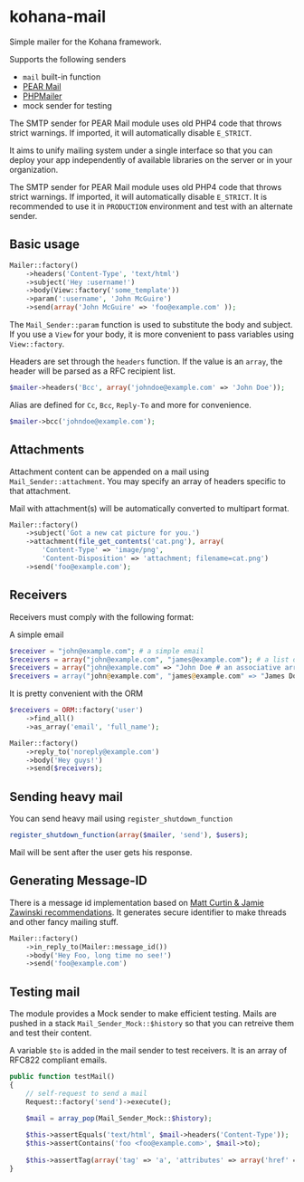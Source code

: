 kohana-mail
===========

Simple mailer for the Kohana framework.

Supports the following senders
* `mail` built-in function
* [PEAR Mail](http://pear.php.net/package/Mail/)
* [PHPMailer](https://github.com/PHPMailer/PHPMailer)
* mock sender for testing

The SMTP sender for PEAR Mail module uses old PHP4 code that throws strict 
warnings. If imported, it will automatically disable `E_STRICT`.

It aims to unify mailing system under a single interface so that you can
deploy your app independently of available libraries on the server or in your
organization.

The SMTP sender for PEAR Mail module uses old PHP4 code that throws strict 
warnings. If imported, it will automatically disable `E_STRICT`. It is 
recommended to use it in `PRODUCTION` environment and test with an alternate
sender.

Basic usage
-----------
```php
Mailer::factory()
    ->headers('Content-Type', 'text/html')
    ->subject('Hey :username!')
    ->body(View::factory('some_template'))
    ->param(':username', 'John McGuire')
    ->send(array('John McGuire' => 'foo@example.com' ));
```

The `Mail_Sender::param` function is used to substitute the body and 
subject. If you use a `View` for your body, it is more convenient to pass 
variables using `View::factory`.

Headers are set through the `headers` function. If the value is an `array`,
the header will be parsed as a RFC recipient list.

```php
$mailer->headers('Bcc', array('johndoe@example.com' => 'John Doe'));
```

Alias are defined for `Cc`, `Bcc`, `Reply-To` and more for convenience.

```php
$mailer->bcc('johndoe@example.com');
```

Attachments
-----------
Attachment content can be appended on a mail using `Mail_Sender::attachment`. 
You may specify an array of headers specific to that attachment.

Mail with attachment(s) will be automatically converted to multipart format.

```php
Mailer::factory()
    ->subject('Got a new cat picture for you.')
    ->attachment(file_get_contents('cat.png'), array(
        'Content-Type' => 'image/png',
        'Content-Disposition' => 'attachment; filename=cat.png')
    ->send('foo@example.com');
```

Receivers
---------
Receivers must comply with the following format:

A simple email

```php
$receiver = "john@example.com"; # a simple email
$receivers = array("john@example.com", "james@example.com"); # a list of emails
$receivers = array("john@example.com" => "John Doe # an associative array
$receivers = array("john@example.com", "james@example.com" => "James Doe"); # a mixed array
```

It is pretty convenient with the ORM
```php
$receivers = ORM::factory('user')
    ->find_all()
    ->as_array('email', 'full_name');

Mailer::factory()
    ->reply_to('noreply@example.com')
    ->body('Hey guys!')
    ->send($receivers);
```

Sending heavy mail
------------------
You can send heavy mail using `register_shutdown_function`

```php
register_shutdown_function(array($mailer, 'send'), $users);
```

Mail will be sent after the user gets his response.

Generating Message-ID
---------------------
There is a message id implementation based on 
[Matt Curtin & Jamie Zawinski recommendations](http://www.jwz.org/doc/mid.html). 
It generates secure identifier to make threads and other fancy mailing stuff.

```php
Mailer::factory()
    ->in_reply_to(Mailer::message_id())
    ->body('Hey Foo, long time no see!')
    ->send('foo@example.com')
```

Testing mail
------------
The module provides a Mock sender to make efficient testing. Mails are pushed in
a stack `Mail_Sender_Mock::$history` so that you can retreive them and test 
their content.

A variable `$to` is added in the mail sender to test receivers. It is an array 
of RFC822 compliant emails.

```php
public function testMail() 
{
    // self-request to send a mail
    Request::factory('send')->execute();

    $mail = array_pop(Mail_Sender_Mock::$history);
    
    $this->assertEquals('text/html', $mail->headers('Content-Type'));
    $this->assertContains('foo <foo@example.com>', $mail->to);
    
    $this->assertTag(array('tag' => 'a', 'attributes' => array('href' => 'http://example.com')), $mail->body());
}
```
